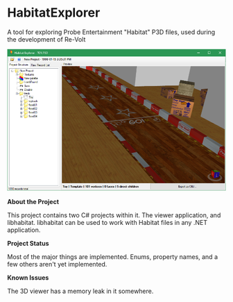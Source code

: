# HabitatExplorer
A tool for exploring Probe Entertainment "Habitat" P3D files, used during the development of Re-Volt

![The tool in action](preview.png)

**About the Project**

This project contains two C# projects within it. The viewer application, and libhabitat. libhabitat can be used  to work with Habitat files in any .NET application.

**Project Status**

Most of the major things are implemented. Enums, property names, and a few others aren't yet implemented.

**Known Issues**

The 3D viewer has a memory leak in it somewhere.
